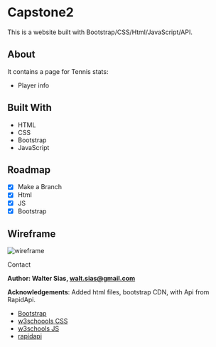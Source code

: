 # Capstone2

This is a website built with Bootstrap/CSS/Html/JavaScript/API.

## About

It contains a page for Tennis stats:

- Player info

## Built With

- HTML
- CSS
- Bootstrap
- JavaScript

## Roadmap

- [x] Make a Branch
- [x] Html
- [x] JS
- [x] Bootstrap

## Wireframe

![wireframe]()

Contact

**Author: Walter Sias, walt.sias@gmail.com**

**Acknowledgements**: Added html files, bootstrap CDN, with Api from RapidApi.

- [Bootstrap](https://getbootstrap.com/)
- [w3schoools CSS](https://www.w3schools.com/cssref)
- [w3schools JS](https://www.w3schools.com/js/)
- [rapidapi](https://rapidapi.com/sportcontentapi/api/tennis-live-data/)
